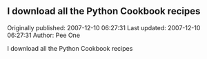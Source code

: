 ## I download all the Python Cookbook recipes 
Originally published: 2007-12-10 06:27:31 
Last updated: 2007-12-10 06:27:31 
Author: Pee One 
 
I download all the Python Cookbook recipes